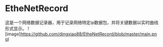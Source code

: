# EtheNetRecord
这是一个网络数据记录器，用于记录网络特定ip数据包，并将关键数据以实时曲线形式显示。
 ![image]https://github.com/dingxiao88/EtheNetRecord/blob/master/main.png)

